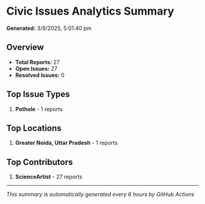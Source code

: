 #  Civic Issues Analytics Summary

**Generated:** 3/9/2025, 5:01:40 pm

##  Overview
- **Total Reports:** 27
- **Open Issues:** 27
- **Resolved Issues:** 0

##  Top Issue Types
1. **Pothole** - 1 reports

##  Top Locations
1. **Greater Noida, Uttar Pradesh** - 1 reports

##  Top Contributors
1. **ScienceArtist** - 27 reports

---
*This summary is automatically generated every 6 hours by GitHub Actions*
